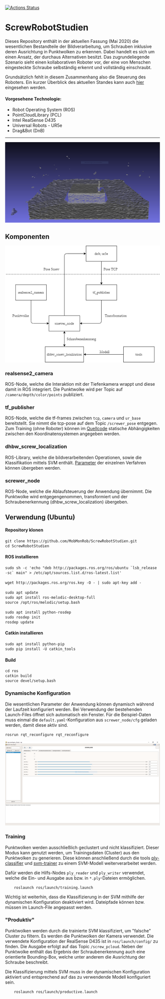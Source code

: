 [![Actions Status](https://github.com/MobMonRob/ScrewRobotStudien/workflows/CI/badge.svg)](https://github.com/MobMonRob/ScrewRobotStudien/actions)

# ScrewRobotStudien
Dieses Repository enthält in der aktuellen Fassung (Mai 2020) die wesentlichen Bestandteile der Bildverarbeitung, um Schrauben inklusive deren Ausrichtung in Punktwolken zu erkennen. Dabei handelt es sich um einen Ansatz, der durchaus Alternativen besitzt. Das zugrundeliegende Szenario sieht einen kollaborativen Roboter vor, der eine von Menschen eingesteckte Schraube selbständig erkennt und vollständig einschraubt.

Grundsätzlich fehlt in diesem Zusammenhang also die Steuerung des Roboters. Ein kurzer Überblick des aktuellen Standes kann auch [hier](https://github.com/MobMonRob/ScrewRobotStudien/blob/master/documentation/Stand_Mai_2020.pdf) eingesehen werden.

#### Vorgesehene Technologie:

- Robot Operating System (ROS)
- PointCloudLibrary (PCL)
- Intel RealSense D435
- Universal Robots - UR5e
- Drag&Bot (DnB)

***

![Punktwolke Eingabe](./documentation/Raw_Punktwolke.png)

## Komponenten

![Komponenten](./documentation/Komponenten.png)

### realsense2_camera
ROS-Node, welche die Interaktion mit der Tiefenkamera wrappt und diese damit in ROS integriert. Die Punktwolke wird per Topic auf `/camera/depth/color/points` publiziert.

### tf_publisher
ROS-Node, welche die tf-frames zwischen `tcp`, `camera` und `ur_base` bereitstellt. Sie nimmt die tcp-pose auf dem Topic `/screwer_pose` entgegen. Zum Training (ohne Roboter) können im [Quellcode](https://github.com/MobMonRob/ScrewRobotStudien/blob/a1514746ea81185f4cafece0692d75be886c5a28/ros/src/tf_publisher/src/tf_publisher_node.cpp#L20-L39) statische Abhängigkeiten zwischen den Koordinatensystemen angegeben werden.

### dhbw_screw_localization
ROS-Library, welche die bildverarbeitenden Operationen, sowie die Klassifikation mittels SVM enthält. [Parameter](https://github.com/MobMonRob/ScrewRobotStudien/blob/72fb01d209d6d304ddb5e8205c9e3318ea23e3c3/ros/src/dhbw_screw_localization/include/dhbw_screw_localization/PclEyeParameters.h#L57-L64) der einzelnen Verfahren können übergeben werden.

### screwer_node
ROS-Node, welche die Ablaufsteuerung der Anwendung übernimmt. Die Punktwolke wird entgegengenommen, transformiert und der Schraubenerkennung (dhbw_screw_localization) übergeben.

## Verwendung (Ubuntu)

#### Repository klonen
    git clone https://github.com/MobMonRob/ScrewRobotStudien.git
    cd ScrewRobotStudien

#### ROS installieren

    sudo sh -c 'echo "deb http://packages.ros.org/ros/ubuntu `lsb_release -sc` main" > /etc/apt/sources.list.d/ros-latest.list'
    
    wget http://packages.ros.org/ros.key -O - | sudo apt-key add -

    sudo apt update
    sudo apt install ros-melodic-desktop-full
    source /opt/ros/melodic/setup.bash

    sudo apt install python-rosdep
    sudo rosdep init
    rosdep update

#### Catkin installieren
    
    sudo apt install python-pip
    sudo pip install -U catkin_tools

#### Build

    cd ros
    catkin build
    source devel/setup.bash

    
### Dynamische Konfiguration
Die wesentlichen Parameter der Anwendung können dynamisch während der Laufzeit konfiguriert werden. Bei Verwendung der bestehenden Launch-Files öffnet sich automatisch ein Fenster. Für die Beispiel-Daten muss einmal die `default.yaml`-Konfiguration aus `screwer_node/cfg` geladen werden, damit diese aktiv sind.

    rosrun rqt_reconfigure rqt_reconfigure

![Komponenten](./documentation/Dynamische_Konfiguration.png)

### Training
Punktwolken werden ausschließlich geclustert und nicht klassifiziert. Dieser Modus kann genutzt werden, um Trainingsdaten (Cluster) aus den Punktwolken zu generieren.  Diese können anschließend durch die tools [ply-classifier](https://github.com/MobMonRob/ScrewRobotStudien/tree/master/tools/ply-classifier) und [svm-trainer](https://github.com/MobMonRob/ScrewRobotStudien/tree/master/tools/svm-trainer) zu einem SVM-Modell weiterverarbeitet werden.

Dafür werden die Hilfs-Nodes `ply_reader` und `ply_writer` verwendet, welche die Ein- und Ausgabe aus bzw. in `*.ply`-Dateien ermöglichen.

        roslaunch ros/launch/training.launch

Wichtig ist weiterhin, dass die Klassifizierung in der SVM mithilfe der dynamischen Konfiguration deaktiviert wird. Dateipfade können bzw. müssen im Launch-File angepasst werden.

### "Produktiv"
Punktwolken werden durch die trainierte SVM klassifiziert, um "falsche" Cluster zu filtern. Es werden die Punktwolken der Kamera verwendet. Die verwendete Konfiguration der RealSense D435 ist in `ros/launch/config/` zu finden. Die Ausgabe erfolgt auf das Topic `/screw_pcloud`. Neben der Punktwolke enthält das Ergebnis der Schraubenerkennung auch eine orientierte Bounding-Box, welche unter anderem die Ausrichtung der Schraube beschreibt.

Die Klassifizierung mittels SVM muss in der dynamischen Konfiguration aktiviert und entsprechend auf das zu verwendende Modell konfiguriert sein.

        roslaunch ros/launch/productive.launch
